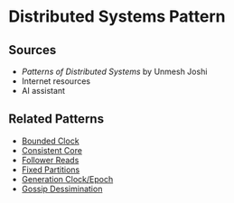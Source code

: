# Distributed Systems Pattern

## Sources

- *Patterns of Distributed Systems* by Unmesh Joshi
- Internet resources
- AI assistant

## Related Patterns

- [Bounded Clock ](./patterns/bounded_clock.md)
- [Consistent Core ](./patterns/consistent_core.md)
- [Follower Reads](./patterns/follower_reads.md)
- [Fixed Partitions](./patterns/fixed_partitions.md)
- [Generation Clock/Epoch](./patterns/generation_clock.md)
- [Gossip Dessimination](./patterns/gossip_dissemination.md)